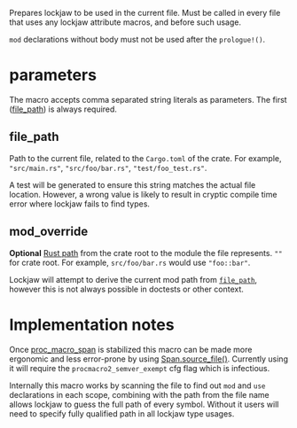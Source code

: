 Prepares lockjaw to be used in the current file. Must be called in every file that uses any lockjaw
attribute macros, and before such usage.

`mod` declarations without body must not be used after the `prologue!()`.

# parameters

The macro accepts comma separated string literals as parameters. The first
([file_path](#file_path)) is always required.

## file_path

Path to the current file, related to the `Cargo.toml` of the crate. For example, `"src/main.rs"`,
`"src/foo/bar.rs"`, `"test/foo_test.rs"`.

A test will be generated to ensure this string matches the actual file location. However, a wrong
value is likely to result in cryptic compile time error where lockjaw fails to find types.

## mod_override

**Optional** [Rust path](https://doc.rust-lang.org/reference/paths.html) from the crate root to the
module the file represents. `""` for crate root. For example, `src/foo/bar.rs` would
use `"foo::bar"`.

Lockjaw will attempt to derive the current mod path from [`file_path`](#file_path), however this is
not always possible in doctests or other context.

# Implementation notes

Once [proc_macro_span](https://github.com/rust-lang/rust/issues/54725) is stabilized this macro can
be made more ergonomic and less error-prone by using
[Span.source_file()](https://doc.rust-lang.org/proc_macro/struct.Span.html#method.source_file).
Currently using it will require the `procmacro2_semver_exempt` cfg flag which is infectious.

Internally this macro works by scanning the file to find out `mod` and `use` declarations in each
scope, combining with the path from the file name allows lockjaw to guess the full path of every
symbol. Without it users will need to specify fully qualified path in all lockjaw type usages. 

